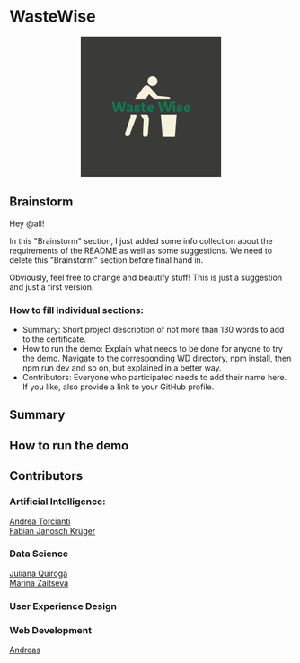 # WasteWise

<!--- 
add the WasteWise logo and align it to the center, adjust size using "width"
--->
<p align = "center">
<img src = "UX/logo-color.png" width = "250">
</p>

## Brainstorm 

Hey @all! 

In this "Brainstorm" section, I just added some info collection about the requirements of the README as well as some suggestions. We need to delete this "Brainstorm" section before final hand in.

Obviously, feel free to change and beautify stuff! This is just a suggestion and just a first version.

### How to fill individual sections:
- Summary: Short project description of not more than 130 words to add to the certificate.
- How to run the demo: Explain what needs to be done for anyone to try the demo. Navigate to the corresponding WD directory, npm install, then npm run dev and so on, but explained in a better way.
- Contributors: Everyone who participated needs to add their name here. If you like, also provide a link to your GitHub profile.

## Summary 


## How to run the demo


## Contributors

<!--- all tracks and names of members are sorted alphabetically --->

### Artificial Intelligence: 
[Andrea Torcianti](https://github.com/trc729)\
[Fabian Janosch Krüger](https://github.com/fabianjkrueger)

### Data Science
[Juliana Quiroga](https://github.com/julianabquiroga)\
[Marina Zaitseva](https://github.com/zaitsevam)

### User Experience Design

### Web Development
[Andreas](https://github.com/crftwrks)
